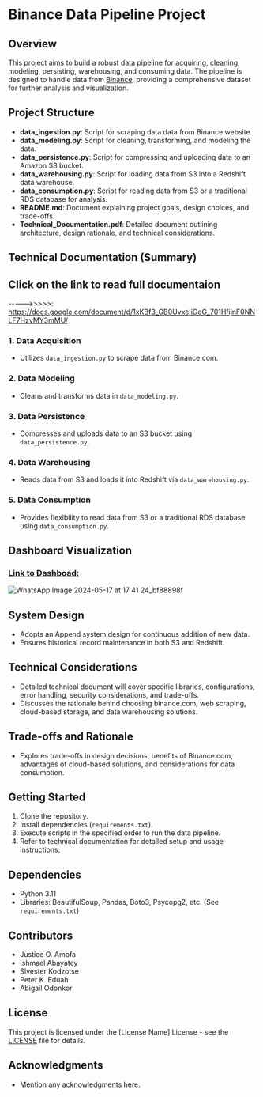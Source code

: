 # Binance Data Pipeline Project


## Overview
This project aims to build a robust data pipeline for acquiring, cleaning, modeling, persisting, warehousing, and consuming data. The pipeline is designed to handle data from [Binance](https://binance.com), providing a comprehensive dataset for further analysis and visualization.

## Project Structure
- **data_ingestion.py**: Script for scraping data data from Binance website.
- **data_modeling.py**: Script for cleaning, transforming, and modeling the  data.
- **data_persistence.py**: Script for compressing and uploading data to an Amazon S3 bucket.
- **data_warehousing.py**: Script for loading data from S3 into a Redshift data warehouse.
- **data_consumption.py**: Script for reading data from S3 or a traditional RDS database for analysis.
- **README.md**: Document explaining project goals, design choices, and trade-offs.
- **Technical_Documentation.pdf**: Detailed document outlining architecture, design rationale, and technical considerations.

## Technical Documentation (Summary)
## Click on the link to read full documentaion
----->>>>>: https://docs.google.com/document/d/1xKBf3_GB0UvxeIiGeG_701HfijnF0NNLF7HzvMY3mMU/

### 1. Data Acquisition
- Utilizes `data_ingestion.py` to scrape data from Binance.com.
### 2. Data Modeling
- Cleans and transforms data in `data_modeling.py`.
### 3. Data Persistence
- Compresses and uploads data to an S3 bucket using `data_persistence.py`.
### 4. Data Warehousing
- Reads data from S3 and loads it into Redshift via `data_warehousing.py`.
### 5. Data Consumption
- Provides flexibility to read data from S3 or a traditional RDS database using `data_consumption.py`.
## Dashboard Visualization
### [Link to Dashboad:](https://app.powerbi.com/groups/me/reports/ce65db2c-22ad-4cc4-a1cd-434d406421ac?ctid=4487b52f-f118-4830-b49d-3c298cb71075&pbi_source=linkShare)
  ![WhatsApp Image 2024-05-17 at 17 41 24_bf88898f](https://github.com/ABAYA12/binance-data/assets/127341105/d4d57987-75df-49f5-b684-9dab33469270)

## System Design
- Adopts an Append system design for continuous addition of new data.
- Ensures historical record maintenance in both S3 and Redshift.

## Technical Considerations
- Detailed technical document will cover specific libraries, configurations, error handling, security considerations, and trade-offs.
- Discusses the rationale behind choosing binance.com, web scraping, cloud-based storage, and data warehousing solutions.

## Trade-offs and Rationale
- Explores trade-offs in design decisions, benefits of Binance.com, advantages of cloud-based solutions, and considerations for data consumption.

## Getting Started
1. Clone the repository.
2. Install dependencies (`requirements.txt`).
3. Execute scripts in the specified order to run the data pipeline.
4. Refer to technical documentation for detailed setup and usage instructions.

## Dependencies
- Python 3.11
- Libraries: BeautifulSoup, Pandas, Boto3, Psycopg2, etc. (See `requirements.txt`)

## Contributors
- Justice O. Amofa
- Ishmael Abayatey
- Slvester Kodzotse 
- Peter K. Eduah 
- Abigail Odonkor 

## License
This project is licensed under the [License Name] License - see the [LICENSE](LICENSE) file for details.

## Acknowledgments
- Mention any acknowledgments here.
